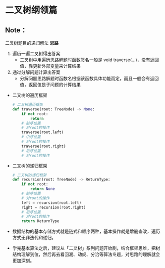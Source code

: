 # 二叉树纲领篇
## Note：
二叉树题目的递归解法 __思路__
1. 遍历一遍二叉树得出答案
    * 二叉树中用遍历思路解题时函数签名一般是 void traverse(...)，没有返回值，靠更新外部变量来计算结果
2. 通过分解问题计算出答案
    * 分解问题思路解题时函数名根据该函数具体功能而定，而且一般会有返回值，返回值是子问题的计算结果

* 二叉树的遍历框架
    ```py
    # 二叉树遍历框架
    def traverse(root: TreeNode) -> None:
        if not root:
            return
        # 前序位置
        # 对root的操作
        traverse(root.left)
        # 中序位置
        # 对root的操作
        traverse(root.right)
        # 后序位置
        # 对root的操作
    ```
* 二叉树的递归框架
    ```py
    # 二叉树的递归框架
    def recursion(root: TreeNode) -> ReturnType:
        if not root:
            return None
        # 前序位置
        # 对root的操作
        left = recursion(root.left)
        right = recursion(root.right)
        # 后序位置
        # 对root的操作
        return ReturnType
    ```

* 数据结构的基本存储方式就是链式和顺序两种，基本操作就是增删查改，遍历方式无非迭代和递归。
* 学完基本算法之后，建议从「二叉树」系列问题开始刷，结合框架思维，把树结构理解到位，然后再去看回溯、动规、分治等算法专题，对思路的理解就会更加深刻。

